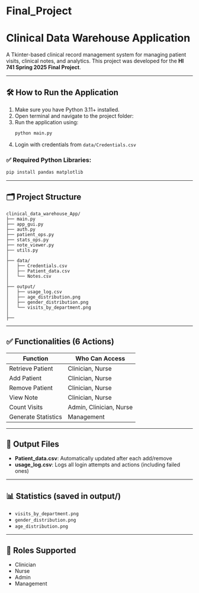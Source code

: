 # Final_Project
# Clinical Data Warehouse Application

A Tkinter-based clinical record management system for managing patient visits, clinical notes, and analytics. This project was developed for the **HI 741 Spring 2025 Final Project**.

---

## 🛠 How to Run the Application

1. Make sure you have Python 3.11+ installed.
2. Open terminal and navigate to the project folder:
3. Run the application using:
   ```bash
   python main.py
   ```
4. Login with credentials from `data/Credentials.csv`

### ✅ Required Python Libraries:
```bash
pip install pandas matplotlib
```

---

## 🗂 Project Structure
```
clinical_data_warehouse_App/
├── main.py
├── app_gui.py
├── auth.py
├── patient_ops.py
├── stats_ops.py
├── note_viewer.py
├── utils.py
│
├── data/
│   ├── Credentials.csv
│   ├── Patient_data.csv
│   └── Notes.csv
│
├── output/
│   ├── usage_log.csv
│   ├── age_distribution.png
│   ├── gender_distribution.png
│   └── visits_by_department.png
│
├── 

```

---

## ✅ Functionalities (6 Actions)
| Function              | Who Can Access      |
|-----------------------|----------------------|
| Retrieve Patient       | Clinician, Nurse     |
| Add Patient            | Clinician, Nurse     |
| Remove Patient         | Clinician, Nurse     |
| View Note              | Clinician, Nurse     |
| Count Visits           | Admin, Clinician, Nurse |
| Generate Statistics    | Management           |

---

## 📄 Output Files
- **Patient_data.csv**: Automatically updated after each add/remove
- **usage_log.csv**: Logs all login attempts and actions (including failed ones)

---

## 📊 Statistics (saved in output/)
- `visits_by_department.png`
- `gender_distribution.png`
- `age_distribution.png`

---

## 👥 Roles Supported
- Clinician
- Nurse
- Admin
- Management

